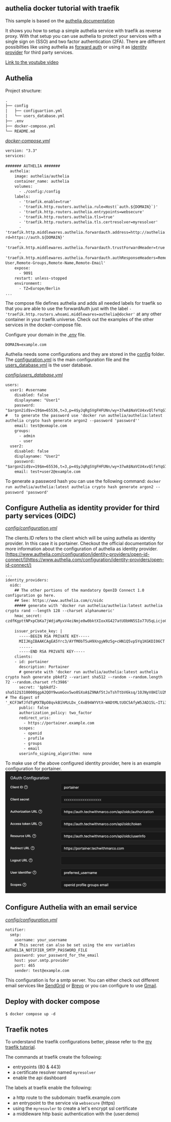 ## authelia docker tutorial with traefik

This sample is based on the [authelia documentation](https://www.authelia.com/configuration/prologue/introduction/)

It shows you how to setup a simple authelia service with traefik as reverse proxy. With that setup you can use authelia to protect your services with a single sign on (SSO) and two factor authentication (2FA). There are different possibilties like using authelia as [forward auth](https://doc.traefik.io/traefik/middlewares/http/forwardauth/) or using it as [identity provider](https://www.authelia.com/configuration/identity-providers/introduction/) for third party services.

[Link to the youtube video](https://youtu.be/upKaY6VkQqw)


## Authelia

Project structure:
```
.
├── config
│   ├── configuartion.yml
│   └── users_database.yml
├── .env
├── docker-compose.yml 
└── README.md
```

[_docker-compose.yml_](docker-compose.yml)
```
version: "3.3"
services:

####### AUTHELIA #######
  authelia:
    image: authelia/authelia
    container_name: authelia
    volumes:
      - ./config:/config
    labels:
      - 'traefik.enable=true'
      - 'traefik.http.routers.authelia.rule=Host(`auth.${DOMAIN}`)'
      - 'traefik.http.routers.authelia.entrypoints=websecure'
      - 'traefik.http.routers.authelia.tls=true'
      - 'traefik.http.routers.authelia.tls.certresolver=myresolver'
      - 'traefik.http.middlewares.authelia.forwardauth.address=http://authelia:9091/api/verify?rd=https://auth.${DOMAIN}'
      - 'traefik.http.middlewares.authelia.forwardauth.trustForwardHeader=true'
      - 'traefik.http.middlewares.authelia.forwardauth.authResponseHeaders=Remote-User,Remote-Groups,Remote-Name,Remote-Email'
    expose:
      - 9091
    restart: unless-stopped
    environment:
      - TZ=Europe/Berlin
...
```
The compose file defines authelia and adds all needed labels for traefik so that you are able to use the forwardAuth just with the label `- 'traefik.http.routers.whoami.middlewares=authelia@docker'` at any other container in your traefik universe. Check out the examples of the other services in the docker-compose file.

Configure your domain in the [_.env_](.env) file.
```
DOMAIN=example.com
```

Authelia needs some configurations and they are stored in the [config](config) folder. The [configuration.yml](config/configuration.yml) is the main configuration file and the [users_database.yml](config/users_database.yml) is the user database.

[_config/users_database.yml_](config/users_database.yml)
```
users:
  user1: #username
    disabled: false
    displayname: "User1"
    password: "$argon2id$v=19$m=65536,t=3,p=4$yJqRgSVgFHFUNn/wy+37wA$NaVCU4xvQlfeYqG7rpqWKysJGgB8etlZwxpj9bHmU5k"
#   to generate the password use 'docker run authelia/authelia:latest authelia crypto hash generate argon2 --password 'password''
    email: test@exmaple.com
    groups:
      - admin
      - user
  user2:
    disabled: false
    displayname: "User2"
    password: "$argon2id$v=19$m=65536,t=3,p=4$yJqRgSVgFHFUNn/wy+37wA$NaVCU4xvQlfeYqG7rpqWKysJGgB8etlZwxpj9bHmU5k"
    email: test+user2@example.com
```
To generate a password hash you can use the following command:
`docker run authelia/authelia:latest authelia crypto hash generate argon2 --password 'password'`

## Configure Authelia as identity provider for third party services (OIDC)

[_config/configuration.yml_](config/configuration.yml)

The clients.ID refers to the client which will be using authelia as identity provider. In this case it is portainer. Checkout the official documentation for more information about the configuration of authelia as identity provider. [https://www.authelia.com/configuration/identity-providers/open-id-connect/](https://www.authelia.com/configuration/identity-providers/open-id-connect/)

```
...
identity_providers:
  oidc:
    ## The other portions of the mandatory OpenID Connect 1.0 configuration go here.
    ## See: https://www.authelia.com/c/oidc
    ##### generate with 'docker run authelia/authelia:latest authelia crypto rand --length 128 --charset alphanumeric'
    hmac_secret: czdfKgpttNPxpCbKa7jWdjaMyxV4eiNmje0w0bktXIoxXG427atUObHN5SIo77U5qLicjoCTWdhzCHJB4o4GU0NcK6XzVfNWnKOx4L9NsSeUbjsj06f0ug0BdVUW6a5i 
    
    issuer_private_key: |
      -----BEGIN RSA PRIVATE KEY-----
      MIIJKgIBAAKCAgEA5Yrc3/AYfM0bT5uH9XngyW9z5g+cHN1Q5vp5Yq1KGKDI06CT
      ......
      -----END RSA PRIVATE KEY-----
    clients:
    - id: portainer
      description: Portainer
      # generate with 'docker run authelia/authelia:latest authelia crypto hash generate pbkdf2 --variant sha512 --random --random.length 72 --random.charset rfc3986'
      secret: '$pbkdf2-sha512$310000$gpA2QOY9wumGov5wo0SXoA$Z9NAf5tJxTshTtbV6ksq/1OJNyV8HIlU2M0ISrf166jrSBFLcehBv2o1OwYtqs7Ut76X9uFtBYb6YEuJP3Ml6A'  # The digest of '_KCF3WfJfdTgMXTBpO8qvkB1hMzLDx_C4xB94WYVtX~WADtMLtUOC5AfyW5JAD15L~ITi332'.
      public: false
      authorization_policy: two_factor
      redirect_uris:
        - https://portainer.example.com
      scopes:
        - openid
        - profile
        - groups
        - email
      userinfo_signing_algorithm: none
```

To make use of the above configured identity provider, here is an example configuration for portainer.
![portainer settings](./images/portainer_settings.png "Portainer settings for OIDC")


## Configure Authelia with an email service

[_config/configuration.yml_](config/configuration.yml)

```
notifier:
  smtp:
    username: your_username
    # This secret can also be set using the env variables AUTHELIA_NOTIFIER_SMTP_PASSWORD_FILE
    password: your_password_for_the_email
    host: your.smtp.provider
    port: 465
    sender: test@example.com
```
This configuration is for a smtp server. You can either check out different email services like [SendGrid](https://sendgrid.com/) or [Brevo](https://www.brevo.com/) or you can configure to use [Gmail](https://www.authelia.com/configuration/notifications/smtp/#using-gmail).



## Deploy with docker compose

```
$ docker compose up -d
```



## Traefik notes

To understand the traefik configurations better, please refer to the [my traefik tutorial](https://github.com/marcogreiveldinger/videos/tree/main/traefik-tutorial).

The commands at traefik create the following:
- entrypoints (80 & 443)
- a certificate resolver named `myresolver`
- enable the api dashboard

The labels at traefik enable the following:
- a http route to the subdomain: traefik.example.com
- an entrypoint to the service via `websecure` (https)
- using the `myresovler` to create a let's encrypt ssl certificate
- a middleware http basic authentication with the (user:demo)
